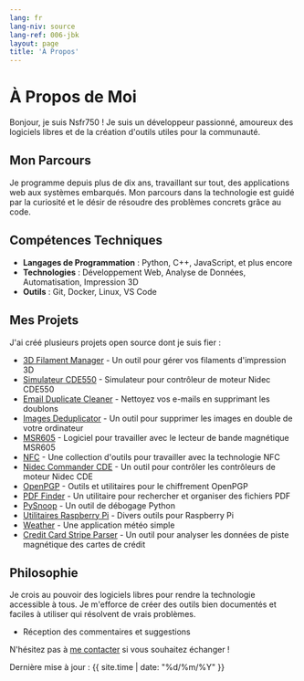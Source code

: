 ```yaml
---
lang: fr
lang-niv: source
lang-ref: 006-jbk
layout: page
title: 'À Propos'
---
```


# À Propos de Moi

Bonjour, je suis Nsfr750 ! Je suis un développeur passionné, amoureux des logiciels libres et de la création d'outils utiles pour la communauté.

## Mon Parcours

Je programme depuis plus de dix ans, travaillant sur tout, des applications web aux systèmes embarqués. Mon parcours dans la technologie est guidé par la curiosité et le désir de résoudre des problèmes concrets grâce au code.

## Compétences Techniques

- **Langages de Programmation** : Python, C++, JavaScript, et plus encore
- **Technologies** : Développement Web, Analyse de Données, Automatisation, Impression 3D
- **Outils** : Git, Docker, Linux, VS Code

## Mes Projets

J'ai créé plusieurs projets open source dont je suis fier :

- [3D Filament Manager](https://github.com/Nsfr750/3D_Filament_Manager) - Un outil pour gérer vos filaments d'impression 3D
- [Simulateur CDE550](https://github.com/Nsfr750/CDE550-sim) - Simulateur pour contrôleur de moteur Nidec CDE550
- [Email Duplicate Cleaner](https://github.com/Nsfr750/EmailDuplicateCleaner) - Nettoyez vos e-mails en supprimant les doublons
- [Images Deduplicator](https://github.com/Nsfr750/Images-Deduplicator) - Un outil pour supprimer les images en double de votre ordinateur
- [MSR605](https://github.com/Nsfr750/MSR605) - Logiciel pour travailler avec le lecteur de bande magnétique MSR605
- [NFC](https://github.com/Nsfr750/NFC) - Une collection d'outils pour travailler avec la technologie NFC
- [Nidec Commander CDE](https://github.com/Nsfr750/Nidec_CommanderCDE) - Un outil pour contrôler les contrôleurs de moteur Nidec CDE
- [OpenPGP](https://github.com/Nsfr750/OpenPGP) - Outils et utilitaires pour le chiffrement OpenPGP
- [PDF Finder](https://github.com/Nsfr750/PDF_Finder) - Un utilitaire pour rechercher et organiser des fichiers PDF
- [PySnoop](https://github.com/Nsfr750/PySnoop) - Un outil de débogage Python
- [Utilitaires Raspberry Pi](https://github.com/Nsfr750/raspy_utility) - Divers outils pour Raspberry Pi
- [Weather](https://github.com/Nsfr750/weather) - Une application météo simple
- [Credit Card Stripe Parser](https://github.com/Nsfr750/credit_card_stripe_parser) - Un outil pour analyser les données de piste magnétique des cartes de crédit

## Philosophie

Je crois au pouvoir des logiciels libres pour rendre la technologie accessible à tous. Je m'efforce de créer des outils bien documentés et faciles à utiliser qui résolvent de vrais problèmes.
- Réception des commentaires et suggestions

N'hésitez pas à [me contacter](/contact) si vous souhaitez échanger !

Dernière mise à jour : {{ site.time | date: "%d/%m/%Y" }}
